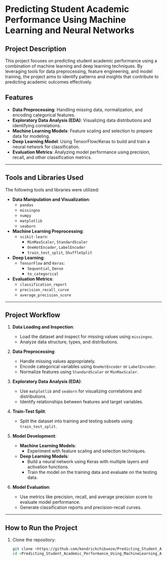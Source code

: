 # Predicting Student Academic Performance Using Machine Learning and Neural Networks

## Project Description
This project focuses on predicting student academic performance using a combination of machine learning and deep learning techniques. By leveraging tools for data preprocessing, feature engineering, and model training, the project aims to identify patterns and insights that contribute to predicting academic outcomes effectively.

## Features
- **Data Preprocessing**: Handling missing data, normalization, and encoding categorical features.
- **Exploratory Data Analysis (EDA)**: Visualizing data distributions and identifying correlations.
- **Machine Learning Models**: Feature scaling and selection to prepare data for modeling.
- **Deep Learning Model**: Using TensorFlow/Keras to build and train a neural network for classification.
- **Evaluation Metrics**: Analyzing model performance using precision, recall, and other classification metrics.

---

## Tools and Libraries Used
The following tools and libraries were utilized:
- **Data Manipulation and Visualization**:
  - `pandas`
  - `missingno`
  - `numpy`
  - `matplotlib`
  - `seaborn`
- **Machine Learning Preprocessing**:
  - `scikit-learn`:
    - `MinMaxScaler`, `StandardScaler`
    - `OneHotEncoder`, `LabelEncoder`
    - `train_test_split`, `ShuffleSplit`
- **Deep Learning**:
  - `TensorFlow` and `Keras`:
    - `Sequential`, `Dense`
    - `to_categorical`
- **Evaluation Metrics**:
  - `classification_report`
  - `precision_recall_curve`
  - `average_precision_score`

---

## Project Workflow
1. **Data Loading and Inspection**:
   - Load the dataset and inspect for missing values using `missingno`.
   - Analyze data structure, types, and distributions.

2. **Data Preprocessing**:
   - Handle missing values appropriately.
   - Encode categorical variables using `OneHotEncoder` or `LabelEncoder`.
   - Normalize features using `StandardScaler` or `MinMaxScaler`.

3. **Exploratory Data Analysis (EDA)**:
   - Use `matplotlib` and `seaborn` for visualizing correlations and distributions.
   - Identify relationships between features and target variables.

4. **Train-Test Split**:
   - Split the dataset into training and testing subsets using `train_test_split`.

5. **Model Development**:
   - **Machine Learning Models**:
     - Experiment with feature scaling and selection techniques.
   - **Deep Learning Models**:
     - Build a neural network using Keras with multiple layers and activation functions.
     - Train the model on the training data and evaluate on the testing data.

6. **Model Evaluation**:
   - Use metrics like precision, recall, and average precision score to evaluate model performance.
   - Generate classification reports and precision-recall curves.

---

## How to Run the Project
1. Clone the repository:
   ```bash
   git clone <https://github.com/kendrickchibueze/Predicting_Student_Academic_Performance_Using_MachineLearning_And_Neural_Networks.git>
   cd <Predicting_Student_Academic_Performance_Using_MachineLearning_And_Neural_Networks>
